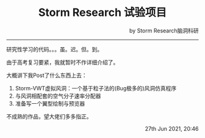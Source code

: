 <h1 align="center">Storm Research 试验项目</h1>

<p align="right">by Storm Research脑洞科研</p>

---

研究性学习的代码。。。虽。迟。但。到。

由于高考复习要紧，我就暂时不作详细介绍了。

大概讲下我Post了什么东西上去：

1. Storm-VWT虚拟风洞：一个基于粒子法的(Bug极多的)风洞仿真程序
2. 与风洞相配套的空气分子速率分配器
3. 准备写一个翼型绘制与预览器

不成熟的作品，望大佬们多多指正。

<p align="right">27th Jun 2021, 20:46</p>
